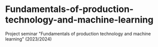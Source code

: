 # Fundamentals-of-production-technology-and-machine-learning
Project seminar "Fundamentals of production technology and machine learning" (2023/2024)
